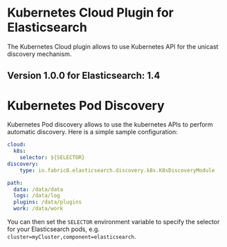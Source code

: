 Kubernetes Cloud Plugin for Elasticsearch
=========================================

The Kubernetes Cloud plugin allows to use Kubernetes API for the unicast discovery mechanism.

## Version 1.0.0 for Elasticsearch: 1.4

Kubernetes Pod Discovery
===============================

Kubernetes Pod discovery allows to use the kubernetes APIs to perform automatic discovery.
Here is a simple sample configuration:

```yaml
cloud:
  k8s:
    selector: ${SELECTOR}
discovery:
    type: io.fabric8.elasticsearch.discovery.k8s.K8sDiscoveryModule

path:
  data: /data/data
  logs: /data/log
  plugins: /data/plugins
  work: /data/work
```

You can then set the `SELECTOR` environment variable to specify the selector for your Elasticsearch pods, e.g. `cluster=myCluster,component=elasticsearch`.
